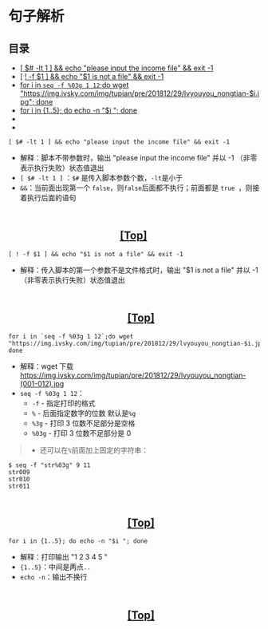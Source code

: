 # 句子解析

## 目录
 * [ [ $# -lt 1 ] && echo "please input the income file" && exit -1](#1)
 * [ [ ! -f $1 ] && echo "$1 is not a file" && exit -1](#2)
 * [for i in `seq -f %03g 1 12`;do wget "https://img.ivsky.com/img/tupian/pre/201812/29/lvyouyou_nongtian-$i.jpg"; done](#3)
 * [for i in {1..5}; do echo -n "$i "; done](#4)
 * [](#5)
 * [](#6)
 
 
 <span id = "1"></span>
 ``` shell 
 [ $# -lt 1 ] && echo "please input the income file" && exit -1
 ```

 * 解释：脚本不带参数时，输出 "please input the income file" 并以 -1 （非零表示执行失败）状态值退出
 * `[ $# -lt 1 ]` ：`$#` 是传入脚本参数个数，`-lt`是小于
 * `&&`：当前面出现第一个 `false`，则`false`后面都不执行；前面都是  `true `，则接着执行后面的语句

## &nbsp; &nbsp; &nbsp; &nbsp; &nbsp; &nbsp; &nbsp; &nbsp; &nbsp; &nbsp; &nbsp; &nbsp; &nbsp; &nbsp; &nbsp; &nbsp; &nbsp; &nbsp; &nbsp; &nbsp; &nbsp; &nbsp; &nbsp; &nbsp; &nbsp; &nbsp; &nbsp; &nbsp; &nbsp; &nbsp; &nbsp; &nbsp; &nbsp; &nbsp; &nbsp; &nbsp; &nbsp; &nbsp; &nbsp; &nbsp; &nbsp; &nbsp; &nbsp; &nbsp; &nbsp; &nbsp; &nbsp; &nbsp; &nbsp; &nbsp; &nbsp; &nbsp; &nbsp; &nbsp; &nbsp; &nbsp; &nbsp; &nbsp; &nbsp; &nbsp; &nbsp; &nbsp; &nbsp; &nbsp; &nbsp; &nbsp; &nbsp; &nbsp; &nbsp; &nbsp; &nbsp; &nbsp; &nbsp; &nbsp;[[Top]](#目录)

  <span id = "2"></span>
 ``` shell
 [ ! -f $1 ] && echo "$1 is not a file" && exit -1
```
 * 解释：传入脚本的第一个参数不是文件格式时，输出 "$1 is not a file" 并以 -1 （非零表示执行失败）状态值退出
 
## &nbsp; &nbsp; &nbsp; &nbsp; &nbsp; &nbsp; &nbsp; &nbsp; &nbsp; &nbsp; &nbsp; &nbsp; &nbsp; &nbsp; &nbsp; &nbsp; &nbsp; &nbsp; &nbsp; &nbsp; &nbsp; &nbsp; &nbsp; &nbsp; &nbsp; &nbsp; &nbsp; &nbsp; &nbsp; &nbsp; &nbsp; &nbsp; &nbsp; &nbsp; &nbsp; &nbsp; &nbsp; &nbsp; &nbsp; &nbsp; &nbsp; &nbsp; &nbsp; &nbsp; &nbsp; &nbsp; &nbsp; &nbsp; &nbsp; &nbsp; &nbsp; &nbsp; &nbsp; &nbsp; &nbsp; &nbsp; &nbsp; &nbsp; &nbsp; &nbsp; &nbsp; &nbsp; &nbsp; &nbsp; &nbsp; &nbsp; &nbsp; &nbsp; &nbsp; &nbsp; &nbsp; &nbsp; &nbsp; &nbsp; &nbsp; [[Top]](#目录)
 
  <span id = "3"></span>
 ``` shell
 for i in `seq -f %03g 1 12`;do wget "https://img.ivsky.com/img/tupian/pre/201812/29/lvyouyou_nongtian-$i.jpg"; done
 ```
 
* 解释：wget 下载 https://img.ivsky.com/img/tupian/pre/201812/29/lvyouyou_nongtian-(001-012).jpg
* `seq -f %03g 1 12`：
  * `-f` -  指定打印的格式
  * `%` -  后面指定数字的位数 默认是`%g`
  * `%3g` - 打印 3 位数不足部分是空格
  * `%03g` - 打印 3 位数不足部分是 0
> * 还可以在`%`前面加上固定的字符串：
``` shell
$ seq -f "str%03g" 9 11
str009
str010
str011
```
## &nbsp; &nbsp; &nbsp; &nbsp; &nbsp; &nbsp; &nbsp; &nbsp; &nbsp; &nbsp; &nbsp; &nbsp; &nbsp; &nbsp; &nbsp; &nbsp; &nbsp; &nbsp; &nbsp; &nbsp; &nbsp; &nbsp; &nbsp; &nbsp; &nbsp; &nbsp; &nbsp; &nbsp; &nbsp; &nbsp; &nbsp; &nbsp; &nbsp; &nbsp; &nbsp; &nbsp; &nbsp; &nbsp; &nbsp; &nbsp; &nbsp; &nbsp; &nbsp; &nbsp; &nbsp; &nbsp; &nbsp; &nbsp; &nbsp; &nbsp; &nbsp; &nbsp; &nbsp; &nbsp; &nbsp; &nbsp; &nbsp; &nbsp; &nbsp; &nbsp; &nbsp; &nbsp; &nbsp; &nbsp; &nbsp; &nbsp; &nbsp; &nbsp; &nbsp; &nbsp; &nbsp; &nbsp; &nbsp; &nbsp; &nbsp; [[Top]](#目录)

 <span id = "4"></span>
``` shell
for i in {1..5}; do echo -n "$i "; done
```
* 解释：打印输出 "1 2 3 4 5 "
* `{1..5}`：中间是两点`..`
* `echo -n`：输出不换行

## &nbsp; &nbsp; &nbsp; &nbsp; &nbsp; &nbsp; &nbsp; &nbsp; &nbsp; &nbsp; &nbsp; &nbsp; &nbsp; &nbsp; &nbsp; &nbsp; &nbsp; &nbsp; &nbsp; &nbsp; &nbsp; &nbsp; &nbsp; &nbsp; &nbsp; &nbsp; &nbsp; &nbsp; &nbsp; &nbsp; &nbsp; &nbsp; &nbsp; &nbsp; &nbsp; &nbsp; &nbsp; &nbsp; &nbsp; &nbsp; &nbsp; &nbsp; &nbsp; &nbsp; &nbsp; &nbsp; &nbsp; &nbsp; &nbsp; &nbsp; &nbsp; &nbsp; &nbsp; &nbsp; &nbsp; &nbsp; &nbsp; &nbsp; &nbsp; &nbsp; &nbsp; &nbsp; &nbsp; &nbsp; &nbsp; &nbsp; &nbsp; &nbsp; &nbsp; &nbsp; &nbsp; &nbsp; &nbsp; &nbsp; &nbsp; [[Top]](#目录)
